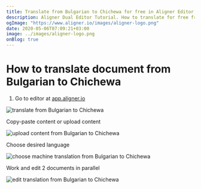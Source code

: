 ```yaml
---
title: Translate from Bulgarian to Chichewa for free in Aligner Editor
description: Aligner Dual Editor Tutorial. How to translate for free from Bulgarian to Chichewa. Aligner is multilingual document management platform. 
ogImage: "https://www.aligner.io/images/aligner-logo.png"
date: 2020-05-06T07:09:21+03:00
image: ../images/aligner-logo.png
onBlog: true
---
```


# How to translate document from Bulgarian to Chichewa

1. Go to editor at [app.aligner.io](https://app.aligner.io "Aligner App web page")

![translate from Bulgarian to Chichewa](../aligner-blank-editor.png "translate from Bulgarian to Chichewa")

Copy-paste content or upload content

![upload content from Bulgarian to Chichewa](../aligner-uploaded-document.png "upload content from Bulgarian to Chichewa")

Choose desired language

![choose machine translation from Bulgarian to Chichewa](../aligner-language-dropdown.png "choose machine translation from Bulgarian to Chichewa")

Work and edit 2 documents in parallel

![edit translation from Bulgarian to Chichewa](../aligner-double-sitded-editor.png "edit translation from Bulgarian to Chichewa")

